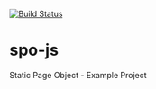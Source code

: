 [![Build Status](https://travis-ci.org/accept-li/spo-test-site.svg?branch=master)](https://travis-ci.org/accept-li/spo-test-site)

# spo-js
Static Page Object - Example Project
